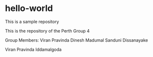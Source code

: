 # hello-world
This is a sample repository

This is the repository of the Perth Group 4

Group Members:
  Viran Pravinda
  Dinesh Madumal
  Sanduni Dissanayake

  Viran Pravinda Iddamalgoda

